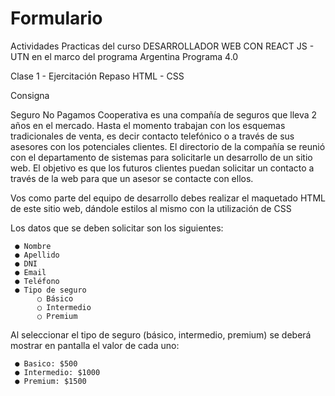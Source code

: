 # Formulario
Actividades Practicas del curso DESARROLLADOR WEB CON REACT JS - UTN en el marco del programa Argentina Programa 4.0

Clase 1 - Ejercitación
Repaso HTML - CSS

Consigna

Seguro No Pagamos Cooperativa es una compañía de seguros que lleva 2 años en el mercado. Hasta el momento trabajan con los esquemas tradicionales de venta, es decir contacto telefónico o a través de sus asesores con los potenciales clientes. El directorio de la compañía se reunió con el departamento de sistemas para solicitarle un desarrollo de un sitio web. El objetivo es que los futuros clientes puedan solicitar un contacto
a través de la web para que un asesor se contacte con ellos.

Vos como parte del equipo de desarrollo debes realizar el maquetado HTML de este sitio web, dándole estilos al mismo con la utilización de CSS

Los datos que se deben solicitar son los siguientes:

     ● Nombre
     ● Apellido
     ● DNI
     ● Email
     ● Teléfono
     ● Tipo de seguro
          ○ Básico
          ○ Intermedio
          ○ Premium

Al seleccionar el tipo de seguro (básico, intermedio, premium) se deberá mostrar en pantalla el valor de cada uno:

     ● Basico: $500
     ● Intermedio: $1000
     ● Premium: $1500
